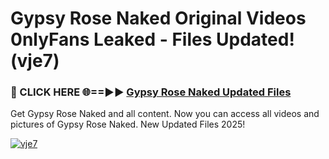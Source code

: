 # Gypsy Rose Naked Original Videos 0nlyFans Leaked - Files Updated! (vje7)

<h3>🔴 CLICK HERE 🌐==►► <a href="https://tinyurl.com/yckcrads" rel="nofollow">Gypsy Rose Naked Updated Files</a></h3>

Get Gypsy Rose Naked and all content. Now you can access all videos and pictures of Gypsy Rose Naked. New Updated Files 2025!

[![vje7](https://i.imgur.com/hpKpOFt.gif)](https://tinyurl.com/yckcrads)
